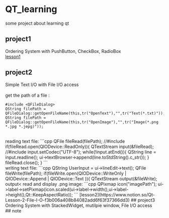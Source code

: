 # QT_learning
some project about learning qt

## project1
Ordering System with PushButton, CheckBox, RadioBox <br>
[lesson1](https://www.notion.so/Qt-Lesson-1-HelloWorld-06030c9831854e3489f8d89e70b03615)
## project2
Simple Text I/O with File I/O access <br>
<br>
get the path of a file :
```
#include <QFileDialog>
QString filePath = QFileDialog::getOpenFileName(this,tr("OpenText"),"",tr("Text(*.txt)"));
QString filePath = QFileDialog::getOpenFileName(this,tr("OpenImage"),"",tr("Image(*.png *.jpg *.jepg)"));
```
<br>
reading text file:
```cpp
QFile fileRead(filePath);  //#include <QFile> 
if(fileRead.open(QIODevice::ReadOnly)){
  QTextStream input(&fileRead);  //#include <QTextStream>
  input.setCodec("UTF-8");
  while(!input.atEnd()){
    QString line = input.readline();
    ui->textBrowser->append(line.toStdString().c_str());
  }
  fileRead.close();
}
```
<br>
writing text file:
```cpp
QString UserInput = ui->lineEdit->text();
QFile fileWrite(filePath);
if(fileWrite.open(QIODevice::WriteOnly | QIODevice::Append | QIODevice::Text )){
  QTextStream output(&fileWrite);
  output<<UserInput<<Qt::endl;
  fileWrite.close();
}
```
<br>
read and display .png image:
```cpp
QPixmap icon("imagePath");
ui->label->setPixmap(icon.scaled(ui->label->width(),ui->label->height(),Qt::KeepAspectRatio));
```
[lesson2](https://www.notion.so/Qt-Lesson-2-File-I-O-f3b006a408b84082add6f63f37366dd3)
## project3
Ordering System with StackedWidget, mutilpie window, File I/O access<br>
## note
